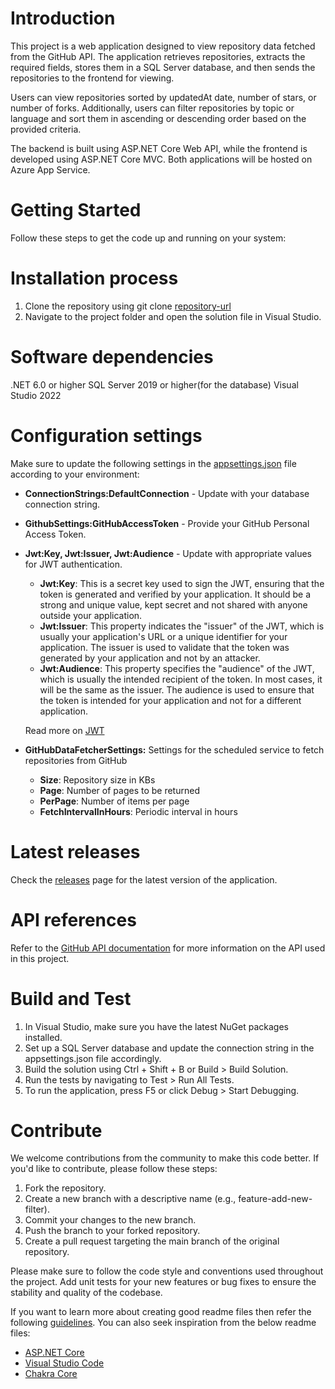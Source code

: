 # Introduction

This project is a web application designed to view repository data fetched from
the GitHub API. The application retrieves repositories, extracts the required
fields, stores them in a SQL Server database, and then sends the repositories to
the frontend for viewing.

Users can view repositories sorted by updatedAt date, number of stars, or number
of forks. Additionally, users can filter repositories by topic or language and
sort them in ascending or descending order based on the provided criteria.

The backend is built using ASP.NET Core Web API, while the frontend is developed
using ASP.NET Core MVC. Both applications will be hosted on Azure App Service.

# Getting Started

Follow these steps to get the code up and running on your system:

# Installation process

1. Clone the repository using git clone [repository-url](https://MicrosoftLeapClassroom@dev.azure.com/MicrosoftLeapClassroom/GitRepositoryTracker/_git/GitRepositoryTracker-BackEnd)
2. Navigate to the project folder and open the solution file in Visual Studio.

# Software dependencies

.NET 6.0 or higher
SQL Server 2019 or higher(for the database)
Visual Studio 2022

# Configuration settings

Make sure to update the following settings in the [appsettings.json](./appsettings.json) file according to your environment:


- **ConnectionStrings:DefaultConnection** - Update with your database connection string.
- **GithubSettings:GitHubAccessToken** - Provide your GitHub Personal Access Token.

- **Jwt:Key, Jwt:Issuer, Jwt:Audience** - Update with appropriate values for JWT authentication.
  - **Jwt:Key**: This is a secret key used to sign the JWT, ensuring that the token is generated and verified by your application. It should be a strong and unique value, kept secret and not shared with anyone outside your application.
  - **Jwt:Issuer**: This property indicates the "issuer" of the JWT, which is usually your application's URL or a unique identifier for your application. The issuer is used to validate that the token was generated by your application and not by an attacker.
  - **Jwt:Audience**: This property specifies the "audience" of the JWT, which is usually the intended recipient of the token. In most cases, it will be the same as the issuer. The audience is used to ensure that the token is intended for your application and not for a different application.
  
  Read more on [JWT](https://jwt.io/)

- **GitHubDataFetcherSettings:** Settings for the scheduled service to fetch repositories from GitHub
  - **Size**: Repository size in KBs
  - **Page**: Number of pages to be returned
  - **PerPage**: Number of items per page
  - **FetchIntervalInHours**: Periodic interval in hours

# Latest releases

Check the [releases](https://dev.azure.com/MicrosoftLeapClassroom/GitRepositoryTracker/_release) page for the latest version of the application.

# API references

Refer to the [GitHub API documentation](https://docs.github.com/en/rest?apiVersion=2022-11-28) for more information on the API used in this project.

# Build and Test

1. In Visual Studio, make sure you have the latest NuGet packages installed.
2. Set up a SQL Server database and update the connection string in the appsettings.json file accordingly.
3. Build the solution using Ctrl + Shift + B or Build > Build Solution.
4. Run the tests by navigating to Test > Run All Tests.
5. To run the application, press F5 or click Debug > Start Debugging.

# Contribute

We welcome contributions from the community to make this code better. If you'd like to contribute, please follow these steps:

1. Fork the repository.
2. Create a new branch with a descriptive name (e.g., feature-add-new-filter).
3. Commit your changes to the new branch.
4. Push the branch to your forked repository.
5. Create a pull request targeting the main branch of the original repository.

Please make sure to follow the code style and conventions used throughout the project. Add unit tests for your new features or bug fixes to ensure the stability and quality of the codebase.


If you want to learn more about creating good readme files then refer the following [guidelines](https://docs.microsoft.com/en-us/azure/devops/repos/git/create-a-readme?view=azure-devops). You can also seek inspiration from the below readme files:
- [ASP.NET Core](https://github.com/aspnet/Home)
- [Visual Studio Code](https://github.com/Microsoft/vscode)
- [Chakra Core](https://github.com/Microsoft/ChakraCore)